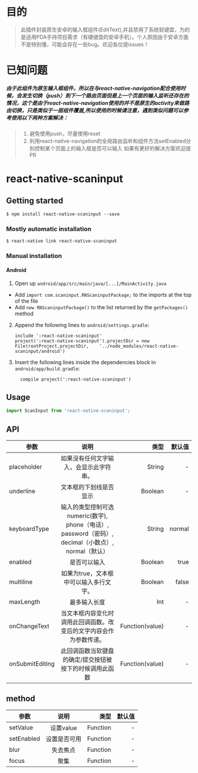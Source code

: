# 目的

> 此插件封装原生安卓的输入框组件(EditText),并且禁用了系统软键盘，为的是适用PDA手持项目需求（有硬键盘的安卓手机）。个人原因由于安卓方面不是特别懂，可能会存在一些bug。欢迎各位提issues！

# 已知问题

##### 由于此组件为原生输入框组件，所以在与react-native-navigation配合使用时候，会发生切换（push）到下一个路由页面但是上一个页面的输入监听还存在的情况，这个是由于react-native-navigation使用的并不是原生的activity来做路由切换，只是类似于一层组件覆盖,所以使用的时候请注意，遇到类似问题可以参考使用以下两种方案解决：

> 1. 避免使用push，尽量使用reset
> 2. 利用react-native-navigation的全局路由监听和组件方法setEnabled分别控制某个页面上的输入框是否可以输入
> 如果有更好的解决方案欢迎提PR

# react-native-scaninput

## Getting started

`$ npm install react-native-scaninput --save`

### Mostly automatic installation

`$ react-native link react-native-scaninput`

### Manual installation


#### Android

1. Open up `android/app/src/main/java/[...]/MainActivity.java`
  - Add `import com.scaninput.RNScaninputPackage;` to the imports at the top of the file
  - Add `new RNScaninputPackage()` to the list returned by the `getPackages()` method
2. Append the following lines to `android/settings.gradle`:
  	```
  	include ':react-native-scaninput'
  	project(':react-native-scaninput').projectDir = new File(rootProject.projectDir, 	'../node_modules/react-native-scaninput/android')
  	```
3. Insert the following lines inside the dependencies block in `android/app/build.gradle`:
  	```
      compile project(':react-native-scaninput')
  	```


## Usage
```javascript
import ScanInput from 'react-native-scaninput';
```
## API

| 参数 | 说明 | 类型 | 默认值 |
| ---- | :-------------: | -----: | ------: |
| placeholder | 如果没有任何文字输入，会显示此字符串。 | String | - |
| underline | 文本框的下划线是否显示 | Boolean | - |
| keyboardType | 输入的类型控制可选  numeric(数字), phone（电话）, password（密码）, decimal（小数点）, normal（默认） | String | normal |
| enabled | 是否可以输入 | Boolean | true |
| multiline | 如果为true，文本框中可以输入多行文字。 | Boolean | false |
| maxLength | 最多输入长度 | Int | - |
| onChangeText | 当文本框内容变化时调用此回调函数。改变后的文字内容会作为参数传递。 | Function(value) | - |
| onSubmitEditing | 此回调函数当软键盘的确定/提交按钮被按下的时候调用此函数 | Function(value) | - |

## method
| 参数 | 说明 | 类型 | 默认值 |
| ---- | :-------------: | -----: | ------: |
| setValue | 设置value | Function | - |
| setEnabled | 设置是否可用 | Function | - |
| blur | 失去焦点 | Function | - |
| focus | 聚集 | Function | - |
